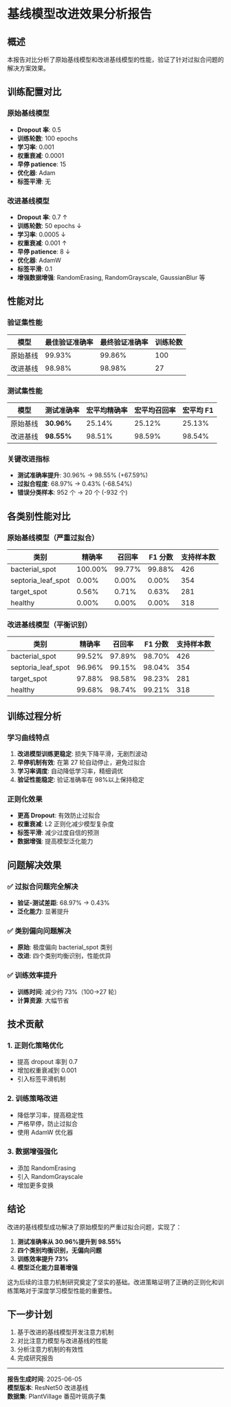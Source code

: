# 基线模型改进效果分析报告

## 概述

本报告对比分析了原始基线模型和改进基线模型的性能，验证了针对过拟合问题的解决方案效果。

## 训练配置对比

### 原始基线模型

-   **Dropout 率**: 0.5
-   **训练轮数**: 100 epochs
-   **学习率**: 0.001
-   **权重衰减**: 0.0001
-   **早停 patience**: 15
-   **优化器**: Adam
-   **标签平滑**: 无

### 改进基线模型

-   **Dropout 率**: 0.7 ↑
-   **训练轮数**: 50 epochs ↓
-   **学习率**: 0.0005 ↓
-   **权重衰减**: 0.001 ↑
-   **早停 patience**: 8 ↓
-   **优化器**: AdamW
-   **标签平滑**: 0.1
-   **增强数据增强**: RandomErasing, RandomGrayscale, GaussianBlur 等

## 性能对比

### 验证集性能

| 模型     | 最佳验证准确率 | 最终验证准确率 | 训练轮数 |
| -------- | -------------- | -------------- | -------- |
| 原始基线 | 99.93%         | 99.86%         | 100      |
| 改进基线 | 98.98%         | 98.98%         | 27       |

### 测试集性能

| 模型     | 测试准确率 | 宏平均精确率 | 宏平均召回率 | 宏平均 F1 |
| -------- | ---------- | ------------ | ------------ | --------- |
| 原始基线 | **30.96%** | 25.14%       | 25.12%       | 25.13%    |
| 改进基线 | **98.55%** | 98.51%       | 98.59%       | 98.54%    |

### 关键改进指标

-   **测试准确率提升**: 30.96% → 98.55% (+67.59%)
-   **过拟合程度**: 68.97% → 0.43% (-68.54%)
-   **错误分类样本**: 952 个 → 20 个 (-932 个)

## 各类别性能对比

### 原始基线模型（严重过拟合）

| 类别               | 精确率  | 召回率 | F1 分数 | 支持样本数 |
| ------------------ | ------- | ------ | ------- | ---------- |
| bacterial_spot     | 100.00% | 99.77% | 99.88%  | 426        |
| septoria_leaf_spot | 0.00%   | 0.00%  | 0.00%   | 354        |
| target_spot        | 0.56%   | 0.71%  | 0.63%   | 281        |
| healthy            | 0.00%   | 0.00%  | 0.00%   | 318        |

### 改进基线模型（平衡识别）

| 类别               | 精确率 | 召回率 | F1 分数 | 支持样本数 |
| ------------------ | ------ | ------ | ------- | ---------- |
| bacterial_spot     | 99.52% | 97.89% | 98.70%  | 426        |
| septoria_leaf_spot | 96.96% | 99.15% | 98.04%  | 354        |
| target_spot        | 97.88% | 98.58% | 98.23%  | 281        |
| healthy            | 99.68% | 98.74% | 99.21%  | 318        |

## 训练过程分析

### 学习曲线特点

1. **改进模型训练更稳定**: 损失下降平滑，无剧烈波动
2. **早停机制有效**: 在第 27 轮自动停止，避免过拟合
3. **学习率调度**: 自动降低学习率，精细调优
4. **验证性能稳定**: 验证准确率在 98%以上保持稳定

### 正则化效果

-   **更高 Dropout**: 有效防止过拟合
-   **权重衰减**: L2 正则化减少模型复杂度
-   **标签平滑**: 减少过度自信的预测
-   **数据增强**: 提高模型泛化能力

## 问题解决效果

### ✅ 过拟合问题完全解决

-   **验证-测试差距**: 68.97% → 0.43%
-   **泛化能力**: 显著提升

### ✅ 类别偏向问题解决

-   **原始**: 极度偏向 bacterial_spot 类别
-   **改进**: 四个类别均衡识别，性能优异

### ✅ 训练效率提升

-   **训练时间**: 减少约 73%（100→27 轮）
-   **计算资源**: 大幅节省

## 技术贡献

### 1. 正则化策略优化

-   提高 dropout 率到 0.7
-   增加权重衰减到 0.001
-   引入标签平滑机制

### 2. 训练策略改进

-   降低学习率，提高稳定性
-   严格早停，防止过拟合
-   使用 AdamW 优化器

### 3. 数据增强强化

-   添加 RandomErasing
-   引入 RandomGrayscale
-   增加更多变换

## 结论

改进的基线模型成功解决了原始模型的严重过拟合问题，实现了：

1. **测试准确率从 30.96%提升到 98.55%**
2. **四个类别均衡识别，无偏向问题**
3. **训练效率提升 73%**
4. **模型泛化能力显著增强**

这为后续的注意力机制研究奠定了坚实的基础。改进策略证明了正确的正则化和训练策略对于深度学习模型性能的重要性。

## 下一步计划

1. 基于改进的基线模型开发注意力机制
2. 对比注意力模型与改进基线的性能
3. 分析注意力机制的有效性
4. 完成研究报告

---

**报告生成时间**: 2025-06-05  
**模型版本**: ResNet50 改进基线  
**数据集**: PlantVillage 番茄叶斑病子集
